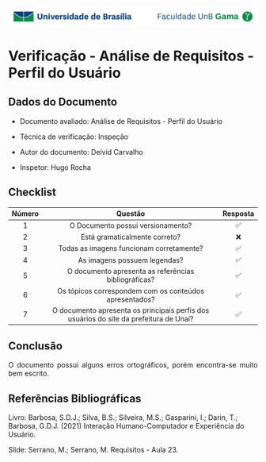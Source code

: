 ![UnB](../../img/unb.jpg)

# Verificação - Análise de Requisitos - Perfil do Usuário

## Dados do Documento

* Documento avaliado: Análise de Requisitos - Perfil do Usuário

* Técnica de verificação: Inspeção

* Autor do documento: Deivid Carvalho

* Inspetor: Hugo Rocha



## Checklist



| Número | Questão | Resposta |
|:----:|:----:|:----:|
|1|O Documento possui versionamento?|✅|
|2|Está gramaticalmente correto?|❌|
|3|Todas as imagens funcionam corretamente?|✅|
|4|As imagens possuem legendas?|✅|
|5|O documento apresenta as referências bibliográficas?|✅|
|6|Os tópicos correspondem com os conteúdos apresentados?|✅|
|7| O documento apresenta os principais perfis dos usuários do site da prefeitura de Unaí?|✅|


## Conclusão

<p align = "justify">
O documento possui alguns erros ortográficos, porém encontra-se muito bem escrito.
 </p>



## Referências Bibliográficas

Livro: Barbosa, S.D.J.; Silva, B.S.; Silveira, M.S.; Gasparini, I.; Darin, T.; Barbosa, G.D.J.
(2021) Interação Humano-Computador e Experiência do Usuário.

Slide: Serrano, M.; Serrano, M. Requisitos - Aula 23.

